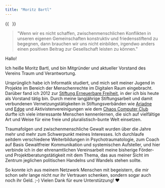 ```yaml
---
title: "Moritz Bartl"
---
```


{{<image float="right" width="11em" frame="false" src="img/moritz.jpg" >}}

> "Wenn wir es nicht schaffen, zwischenmenschlichen Konflikten in unseren eigenen Gemeinschaften konstruktiv und friedensstiftend zu begegnen, dann brauchen wir uns nicht einbilden, irgendwo anders einen positiven Beitrag zur Gesellschaft leisten zu können."

Hallo!

Ich heiße Moritz Bartl, und bin Mitgründer und aktueller Vorstand des Vereins Traum und Verantwortung.

Ursprünglich habe ich Informatik studiert, und mich seit meiner Jugend in Projekte im Bereich der Menschenrechte im Digitalen Raum eingebracht. Darüber fand ich 2012 zur [Stiftung Erneuerbare Freiheit](https://www.erneuerbare-freiheit.de/), in der ich bis heute als Vorstand tätig bin. Durch meine langjährige Stiftungsarbeit und damit verbundenen Vernetzungstätigkeiten in Stiftungsverbänden wie [Ariadne](https://www.ariadne-network.eu/) und [Edge](https://edgefunders.org/) und Aktivistenvereinigungen wie dem [Chaos Computer Club](https://www.ccc.de/) durfte ich viele interessante Menschen kennenlernen, die sich auf vielfältige Art und Weise für eine freie und pluralistisch-bunte Welt einsetzen.

Traumafolgen und zwischenmenschliche Gewalt wurden über die Jahre mehr und mehr zum Schwerpunkt meines Interesses. Ich durchlaufe seitdem verschiedene Weiterbildungen in Psychotraumatologie, zum Coach auf Basis Gewaltfreier Kommunikation und systemischen Aufsteller, und hier verbinde ich in der ehrenamtlichen Vereinsarbeit meine bisherige Förder- und Projektberatungstätigkeit mit dem Thema, das aus meiner Sicht im Zentrum jeglichen politischen Handelns und Wandels stehen sollte.

So konnte ich aus meinem Netzwerk Menschen mit begeistern, die mir schon sehr lange nicht nur ihr Vertrauen schenken, sondern sogar auch noch ihr Geld. ;-) Vielen Dank für eure Unterstützung! ❤️